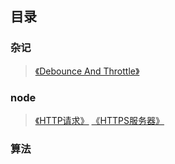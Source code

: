 ##  目录

### 杂记
> [《Debounce And Throttle》](https://github.com/beverle-y/note/tree/master/debounce%20and%20throttle)
### node
> [《HTTP请求》](https://github.com/beverle-y/note/tree/master/node/httpRequest)
> [《HTTPS服务器》](https://github.com/beverle-y/note/tree/master/node/https)
### 算法


